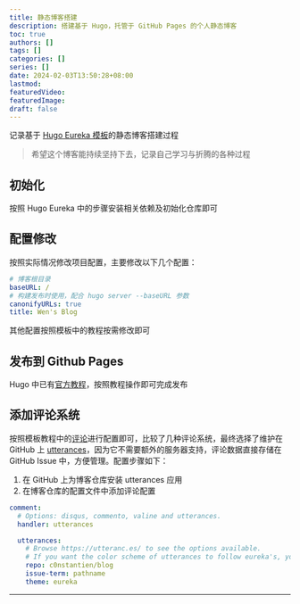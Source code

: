 ```yaml
---
title: 静态博客搭建
description: 搭建基于 Hugo，托管于 GitHub Pages 的个人静态博客
toc: true
authors: []
tags: []
categories: []
series: []
date: 2024-02-03T13:50:28+08:00
lastmod:
featuredVideo:
featuredImage:
draft: false
---
```

记录基于 [Hugo Eureka 模板](https://www.wangchucheng.com/zh/docs/hugo-eureka/)的静态博客搭建过程
> 希望这个博客能持续坚持下去，记录自己学习与折腾的各种过程
## 初始化
按照 Hugo Eureka 中的步骤安装相关依赖及初始化仓库即可
## 配置修改
按照实际情况修改项目配置，主要修改以下几个配置：
```yml
# 博客根目录
baseURL: /
# 构建发布时使用，配合 hugo server --baseURL 参数
canonifyURLs: true
title: Wen's Blog
```
其他配置按照模板中的教程按需修改即可
## 发布到 Github Pages
Hugo 中已有[官方教程](https://gohugo.io/hosting-and-deployment/hosting-on-github/)，按照教程操作即可完成发布
## 添加评论系统
按照模板教程中的[评论](https://www.wangchucheng.com/zh/docs/hugo-eureka/customization/#%E8%AF%84%E8%AE%BA)进行配置即可，比较了几种评论系统，最终选择了维护在 GitHub 上 [utterances](https://utteranc.es/)，因为它不需要额外的服务器支持，评论数据直接存储在 GitHub Issue 中，方便管理。配置步骤如下：
1. 在 GitHub 上为博客仓库安装 utterances 应用
2. 在博客仓库的配置文件中添加评论配置
```yml
comment:
  # Options: disqus, commento, valine and utterances.
  handler: utterances

  utterances:
    # Browse https://utteranc.es/ to see the options available.
    # If you want the color scheme of utterances to follow eureka's, you can set `theme: eureka`.
    repo: c0nstantien/blog
    issue-term: pathname
    theme: eureka
```
***